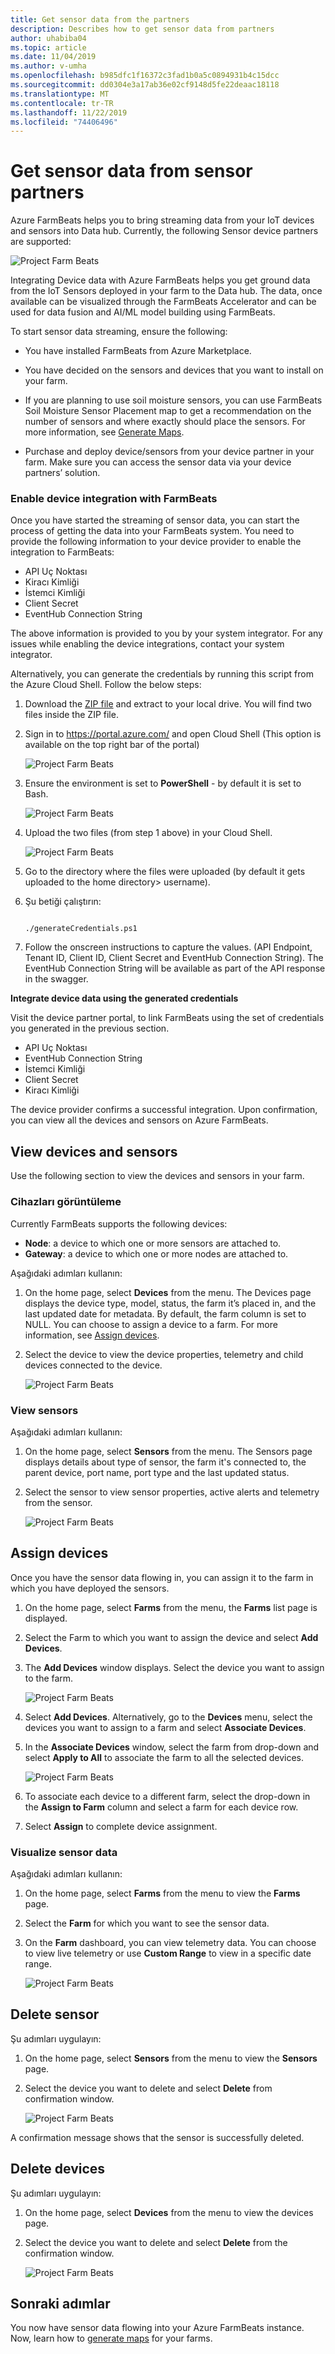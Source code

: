 ```yaml
---
title: Get sensor data from the partners
description: Describes how to get sensor data from partners
author: uhabiba04
ms.topic: article
ms.date: 11/04/2019
ms.author: v-umha
ms.openlocfilehash: b985dfc1f16372c3fad1b0a5c0894931b4c15dcc
ms.sourcegitcommit: dd0304e3a17ab36e02cf9148d5fe22deaac18118
ms.translationtype: MT
ms.contentlocale: tr-TR
ms.lasthandoff: 11/22/2019
ms.locfileid: "74406496"
---
```

# <a name="get-sensor-data-from-sensor-partners"></a>Get sensor data from sensor partners

Azure FarmBeats helps you to bring streaming data from your IoT devices and sensors into Data hub. Currently, the following Sensor device partners are supported:

  ![Project Farm Beats](./media/get-sensor-data-from-sensor-partner/partner-information-1.png)

Integrating Device data with Azure FarmBeats helps you get ground data from the IoT Sensors deployed in your farm to the Data hub. The data, once available can be visualized through the FarmBeats Accelerator and can be used for data fusion and AI/ML model building using FarmBeats.

To start sensor data streaming, ensure the following:

-  You have installed FarmBeats from Azure Marketplace.
-  You have decided on the sensors and devices that you want to install on your farm.
-  If you are planning to use soil moisture sensors, you can use FarmBeats Soil Moisture Sensor Placement map to get a recommendation on the number of       sensors and where exactly should place the sensors. For more information, see [Generate Maps](generate-maps.md).

- Purchase and deploy device/sensors from your device partner in your farm. Make sure you can access the sensor data via your device partners’ solution.

### <a name="enable-device-integration-with-farmbeats"></a>Enable device integration with FarmBeats   

Once you have started the streaming of sensor data, you can start the process of getting the data into your FarmBeats system. You need to provide the following information to your device provider to enable the integration to FarmBeats:  

 - API Uç Noktası  
 - Kiracı Kimliği  
 - İstemci Kimliği  
 - Client Secret  
 - EventHub Connection String

The above information is provided to you by your system integrator. For any issues while enabling the device integrations, contact your system integrator.

Alternatively, you can generate the credentials by running this script from the Azure Cloud Shell. Follow the below steps:

1. Download the [ZIP file](https://aka.ms/farmbeatspartnerscript) and extract to your local drive. You will find two files inside the ZIP file.
2. Sign in to https://portal.azure.com/ and open Cloud Shell (This option is available on the top right bar of the portal)  

    ![Project Farm Beats](./media/get-drone-imagery-from-drone-partner/navigation-bar-1.png)

3. Ensure the environment is set to **PowerShell** - by default it is set to Bash.

    ![Project Farm Beats](./media/get-sensor-data-from-sensor-partner/power-shell-new-1.png)

4. Upload the two files (from step 1 above) in your Cloud Shell.

    ![Project Farm Beats](./media/get-sensor-data-from-sensor-partner/power-shell-two-1.png)

5. Go to the directory where the files were uploaded (by default it gets uploaded to the home directory> username).
6. Şu betiği çalıştırın:

    ```azurepowershell-interactive 

    ./generateCredentials.ps1   

    ```
7. Follow the onscreen instructions to capture the values. (API Endpoint, Tenant ID, Client ID, Client Secret and EventHub Connection String). The EventHub Connection String will be available as part of the API response in the swagger.

**Integrate device data using the generated credentials**

Visit the device partner portal, to link FarmBeats using the set of credentials you generated in the previous section.

 - API Uç Noktası  
 - EventHub Connection String  
 - İstemci Kimliği  
 - Client Secret  
 - Kiracı Kimliği  

 The device provider confirms a successful integration. Upon confirmation, you can view all the devices and sensors on Azure FarmBeats.

## <a name="view-devices-and-sensors"></a>View devices and sensors

Use the following section to view the devices and sensors in your farm.

### <a name="view-devices"></a>Cihazları görüntüleme

Currently FarmBeats supports the following devices:

- **Node**: a device to which one or more sensors are attached to.
- **Gateway**: a device to which one or more nodes are attached to.

Aşağıdaki adımları kullanın:

1. On the home page, select **Devices** from the menu.
  The Devices page displays the device type, model, status, the farm it’s placed in, and the last updated date for metadata. By default, the farm column is set to NULL. You can choose to assign a device to a farm. For more information, see [Assign devices](#assign-devices).
2. Select the device to view the device properties, telemetry and child devices connected to the device.  

    ![Project Farm Beats](./media/get-sensor-data-from-sensor-partner/view-devices-1.png)

### <a name="view-sensors"></a>View sensors

Aşağıdaki adımları kullanın:

1. On the home page, select **Sensors** from the menu.
  The Sensors page displays details about type of sensor, the farm it's connected to, the parent device, port name, port type and the last updated status.
2. Select the sensor to view sensor properties, active alerts and telemetry from the sensor.

    ![Project Farm Beats](./media/get-sensor-data-from-sensor-partner/view-sensors-1.png)

## <a name="assign-devices"></a>Assign devices  

Once you have the sensor data flowing in, you can assign it to the farm in which you have deployed the sensors.

1. On the home page, select **Farms** from the menu, the **Farms** list page is displayed.  
2. Select the Farm to which you want to assign the device and select **Add Devices**.  
3. The **Add Devices** window displays. Select the device you want to assign to the farm.

    ![Project Farm Beats](./media/get-sensor-data-from-sensor-partner/add-devices-1.png)

4. Select **Add Devices**. Alternatively, go to the **Devices** menu, select the devices you want to assign to a farm and select **Associate Devices**.  
5. In the **Associate Devices** window, select the farm from drop-down and select **Apply to All** to associate the farm to all the selected devices.

    ![Project Farm Beats](./media/get-sensor-data-from-sensor-partner/associate-devices-1.png)

6. To associate each device to a different farm, select the drop-down in the **Assign to Farm** column and select a farm for each device row.  
7. Select **Assign** to complete device assignment.

### <a name="visualize-sensor-data"></a>Visualize sensor data

Aşağıdaki adımları kullanın:

1. On the home page, select **Farms** from the menu to view the **Farms** page.  
2. Select the **Farm** for which you want to see the sensor data.  
3. On the **Farm** dashboard, you can view telemetry data. You can choose to view live telemetry or use **Custom Range** to view in a specific date range.

    ![Project Farm Beats](./media/get-sensor-data-from-sensor-partner/telemetry-data-1.png)

## <a name="delete-sensor"></a>Delete sensor

Şu adımları uygulayın:

1. On the home page, select **Sensors** from the menu to view the **Sensors** page.  
2. Select the device you want to delete and select **Delete** from confirmation window.

    ![Project Farm Beats](./media/get-sensor-data-from-sensor-partner/delete-sensors-1.png)

A confirmation message shows that the sensor is successfully deleted.  

## <a name="delete-devices"></a>Delete devices

Şu adımları uygulayın:

1. On the home page, select **Devices** from the menu to view the devices page.  
2. Select the device you want to delete and select **Delete** from the confirmation window.

    ![Project Farm Beats](./media/get-sensor-data-from-sensor-partner/delete-device-1.png)

## <a name="next-steps"></a>Sonraki adımlar

You now have sensor data flowing into your Azure FarmBeats instance. Now, learn how to [generate maps](generate-maps.md#generate-maps) for your farms.
